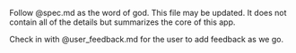 Follow @spec.md as the word of god. This file may be updated. It does not contain all of the details but summarizes the core of this app.

Check in with @user_feedback.md for the user to add feedback as we go.